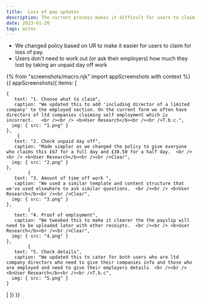 ```yaml
---
title:  Loss of pay updates
description: The current process makes it difficult for users to claim for loss of pay
date: 2023-01-20
tags: witex
---
```


* We changed policy based on UR to make it easier for users to claim for loss of pay.
* Users don't need to work out (or ask their employers) how much they lost by taking an unpaid day off work


<!-- ## User needs

<b>As a prosecuter </b>
I need to find a case<br />

<b>As a prosecuter </b>
I need to do the thing<br /> -->



{% from "screenshots/macro.njk" import appScreenshots with context %}
{{ appScreenshots({
  items: [

    {
       text: "1. Choose what to claim",
       caption: "We updated this to add 'including director of a limited company' to the employed section. On the current form we often have directors of ltd companies claiming self employment which is incorrect.   <br /><br /> <b>User Research</b><br /><br />T.b.c.",
      img: { src: "1.png" }
    },
        {
       text: "2. Check unpaid day off",
       caption: "Made simpler as we changed the policy to give everyone who claims this £67 for a full day and £38.50 for a half day.  <br /><br /> <b>User Research</b><br /><br />Clear",
      img: { src: "2.png" }
    },
            {
       text: "3. Amount of time off work ",
       caption: "We used a similar template and content structure that we've used elsewhere to ask similar questions.  <br /><br /> <b>User Research</b><br /><br />Clear",
      img: { src: "3.png" }
    },
            {
       text: "4. Proof of employment",
       caption: "We tweaked this to make it clearer the the payslip will need to be uploaded later with other receipts.  <br /><br /> <b>User Research</b><br /><br />Clear",
      img: { src: "4.png" }
    },
            {
       text: "5. Check details",
       caption: "We updated this to cater for both users who are ltd company directors who need to give their companies info and those who are employed and need to give their employers details  <br /><br /> <b>User Research</b><br /><br />T.b.c",
      img: { src: "5.png" }
    }
       
        
          
  ]
}) }}



<!-- ## User research -->